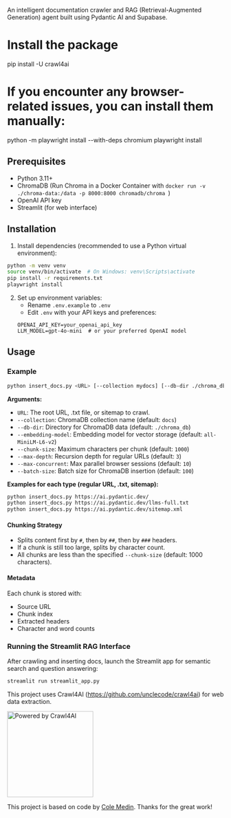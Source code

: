 An intelligent documentation crawler and RAG (Retrieval-Augmented Generation) agent built using Pydantic AI and Supabase.

# Install the package
pip install -U crawl4ai

# If you encounter any browser-related issues, you can install them manually:
python -m playwright install --with-deps chromium
playwright install 


## Prerequisites

- Python 3.11+
- ChromaDB (Run Chroma in a Docker Container with `docker run -v ./chroma-data:/data -p 8000:8000 chromadb/chroma
`)
- OpenAI API key
- Streamlit (for web interface)

## Installation

1. Install dependencies (recommended to use a Python virtual environment):
```bash
python -m venv venv
source venv/bin/activate  # On Windows: venv\Scripts\activate
pip install -r requirements.txt
playwright install
```

2. Set up environment variables:
   - Rename `.env.example` to `.env`
   - Edit `.env` with your API keys and preferences:
   ```env
   OPENAI_API_KEY=your_openai_api_key
   LLM_MODEL=gpt-4o-mini  # or your preferred OpenAI model
   ```

## Usage

### Example

```bash
python insert_docs.py <URL> [--collection mydocs] [--db-dir ./chroma_db] [--embedding-model all-MiniLM-L6-v2] [--chunk-size 1000] [--max-depth 3] [--max-concurrent 10] [--batch-size 100]
```

**Arguments:**
- `URL`: The root URL, .txt file, or sitemap to crawl.
- `--collection`: ChromaDB collection name (default: `docs`)
- `--db-dir`: Directory for ChromaDB data (default: `./chroma_db`)
- `--embedding-model`: Embedding model for vector storage (default: `all-MiniLM-L6-v2`)
- `--chunk-size`: Maximum characters per chunk (default: `1000`)
- `--max-depth`: Recursion depth for regular URLs (default: `3`)
- `--max-concurrent`: Max parallel browser sessions (default: `10`)
- `--batch-size`: Batch size for ChromaDB insertion (default: `100`)


**Examples for each type (regular URL, .txt, sitemap):**
```bash
python insert_docs.py https://ai.pydantic.dev/
python insert_docs.py https://ai.pydantic.dev/llms-full.txt
python insert_docs.py https://ai.pydantic.dev/sitemap.xml
```

#### Chunking Strategy

- Splits content first by `#`, then by `##`, then by `###` headers.
- If a chunk is still too large, splits by character count.
- All chunks are less than the specified `--chunk-size` (default: 1000 characters).

#### Metadata

Each chunk is stored with:
- Source URL
- Chunk index
- Extracted headers
- Character and word counts

### Running the Streamlit RAG Interface

After crawling and inserting docs, launch the Streamlit app for semantic search and question answering:

```bash
streamlit run streamlit_app.py
```

This project uses Crawl4AI (https://github.com/unclecode/crawl4ai) for web data extraction.


<!-- Night Theme (Dark with Neon) -->
<a href="https://github.com/unclecode/crawl4ai">
  <img src="https://raw.githubusercontent.com/unclecode/crawl4ai/main/docs/assets/powered-by-night.svg" alt="Powered by Crawl4AI" width="200"/>
</a>


This project is based on code by [Cole Medin](https://github.com/coleam00/ottomator-agents).
Thanks for the great work!